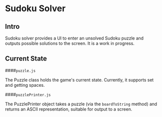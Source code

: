 # Sudoku Solver

## Intro

Sudoku solver provides a UI to enter an unsolved Sudoku puzzle and outputs possible solutions to the screen. It is a work in progress.

## Current State

####`puzzle.js`

The Puzzle class holds the game's current state. Currently, it supports set and getting spaces.

####`puzzlePrinter.js`

The PuzzlePrinter object takes a puzzle (via the `boardToString` method) and returns an ASCII representation, suitable for output to a screen.
